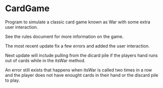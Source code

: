 # CardGame
Program to simulate a classic card game known as War with some extra user interaction.

See the rules document for more information on the game.

The most recent update fix a few errors and added the user interaction. 

Next update will include pulling from the dicard pile if the players hand runs out of cards while in the
itsWar method. 

An error still exists that happens when itsWar is called two times in a row and the player does not have
enought cards in their hand or the discard pile to play.
